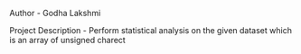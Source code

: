 Author - Godha Lakshmi

Project Description - Perform statistical analysis on the given dataset
                      which is an array of unsigned charect
